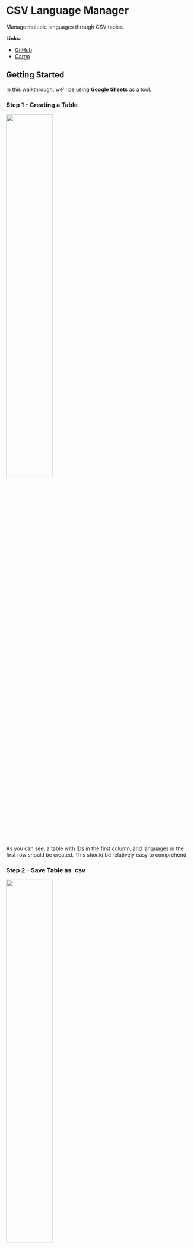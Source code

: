 # CSV Language Manager
Manage multiple languages through CSV tables.

**Links**:
- [GitHub](https://github.com/paziphik/csvlm)
- [Cargo](https://crates.io/crates/csvlm)

## Getting Started
In this walkthrough, we'll be using **Google Sheets** as a tool.
### Step 1 - Creating a Table
<img src="http://luke.guru/2iQO5XK" width=50%>

As you can see, a table with IDs in the first column, and languages in the first row should be created. This should be
relatively easy to comprehend.

### Step 2 - Save Table as **.csv**
<img src="http://luke.guru/2jF1Aqq" width=50%>

### Step 3 - Add **csvlm** as Dependency
1. In your *cargo.toml* add
```Rust
[dependencies]
// Assign latest version (Might not be the one saying)
csvlm = "0.1.3"
```
<br>
2. In the command line run
`cargo install`
<br>
<br>
3. In your executable/library of choice add
```Rust
extern crate csvlm;

use csvlm::Manager;
```

### Step 4 - Create Manager & Parse
Now we need a manager that parses the information for us
```Rust
// The parameters are directory, filename & extension
// My file is located outside of the project
let mut manag = Manager::new("..", "test_table", ".txt");

// Then parse the file assigned
manag.parse();
```

### Step 5 - Set Default Language
```Rust
// (Code continues from earlier)
// Set your default language with any available language id
m.set_def(0);
// Get language reference & vector of word references as a tuple
let (lang, word_vec) = m.get_def();
```

## Models
### Language
``` Rust
id: i32,
name: String

// Initalizer
fn new(id: i32, name: &str) -> Language { /* ... */ }
```

### Word
``` Rust
id: i32,
lang_id: i32,
val: String

// Initalizer
fn new(id: i32, lang_id: i32, val: &str) -> Word { /* ... */ }
```

### Manager
``` Rust
file: File,
langs: Vec<Language>,
words: Vec<Word>,
def_lang: i32

// Initalizer
fn new(direc: &str, name: &str, ext: &str) -> Manager { /* ... */ }

// Further methods

// Parses languages & words into manager model
fn parse() { /* ... */ }

// Sets default language by language id
fn set_def(lang_id: i32) { /* ... */ }

// Returns reference to set def. language & vector of references to words of language
fn get_def() -> (&Language, Vec<&Word>) { /* ... */ }
```
